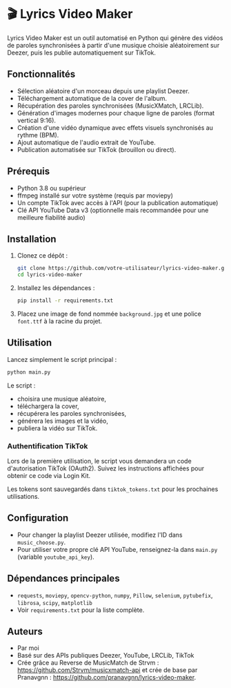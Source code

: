 # 🎬 Lyrics Video Maker

Lyrics Video Maker est un outil automatisé en Python qui génère des vidéos de paroles synchronisées à partir d'une musique choisie aléatoirement sur Deezer, puis les publie automatiquement sur TikTok.

## Fonctionnalités

- Sélection aléatoire d'un morceau depuis une playlist Deezer.
- Téléchargement automatique de la cover de l'album.
- Récupération des paroles synchronisées (MusicXMatch, LRCLib).
- Génération d'images modernes pour chaque ligne de paroles (format vertical 9:16).
- Création d'une vidéo dynamique avec effets visuels synchronisés au rythme (BPM).
- Ajout automatique de l'audio extrait de YouTube.
- Publication automatisée sur TikTok (brouillon ou direct).

## Prérequis

- Python 3.8 ou supérieur
- ffmpeg installé sur votre système (requis par moviepy)
- Un compte TikTok avec accès à l'API (pour la publication automatique)
- Clé API YouTube Data v3 (optionnelle mais recommandée pour une meilleure fiabilité audio)

## Installation

1. Clonez ce dépôt :
   ```bash
   git clone https://github.com/votre-utilisateur/lyrics-video-maker.git
   cd lyrics-video-maker
   ```

2. Installez les dépendances :
   ```bash
   pip install -r requirements.txt
   ```

3. Placez une image de fond nommée `background.jpg` et une police `font.ttf` à la racine du projet.

## Utilisation

Lancez simplement le script principal :

```bash
python main.py
```

Le script :
- choisira une musique aléatoire,
- téléchargera la cover,
- récupérera les paroles synchronisées,
- générera les images et la vidéo,
- publiera la vidéo sur TikTok.

### Authentification TikTok

Lors de la première utilisation, le script vous demandera un code d'autorisation TikTok (OAuth2). Suivez les instructions affichées pour obtenir ce code via Login Kit.

Les tokens sont sauvegardés dans `tiktok_tokens.txt` pour les prochaines utilisations.

## Configuration

- Pour changer la playlist Deezer utilisée, modifiez l'ID dans `music_choose.py`.
- Pour utiliser votre propre clé API YouTube, renseignez-la dans `main.py` (variable `youtube_api_key`).

## Dépendances principales

- `requests`, `moviepy`, `opencv-python`, `numpy`, `Pillow`, `selenium`, `pytubefix`, `librosa`, `scipy`, `matplotlib`
- Voir `requirements.txt` pour la liste complète.

## Auteurs

- Par moi
- Basé sur des APIs publiques Deezer, YouTube, LRCLib, TikTok
- Crée grâce au Reverse de MusicMatch de Strvm : https://github.com/Strvm/musicxmatch-api et crée de base par Pranavgnn : https://github.com/pranavgnn/lyrics-video-maker.

